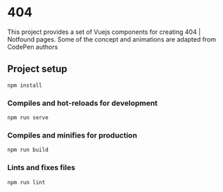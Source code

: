 # 404
This project provides a set of Vuejs components for creating
404 | Notfound pages. Some of the concept and animations are adapted from CodePen authors


## Project setup
```
npm install
```

### Compiles and hot-reloads for development
```
npm run serve
```

### Compiles and minifies for production
```
npm run build
```

### Lints and fixes files
```
npm run lint
```
 
